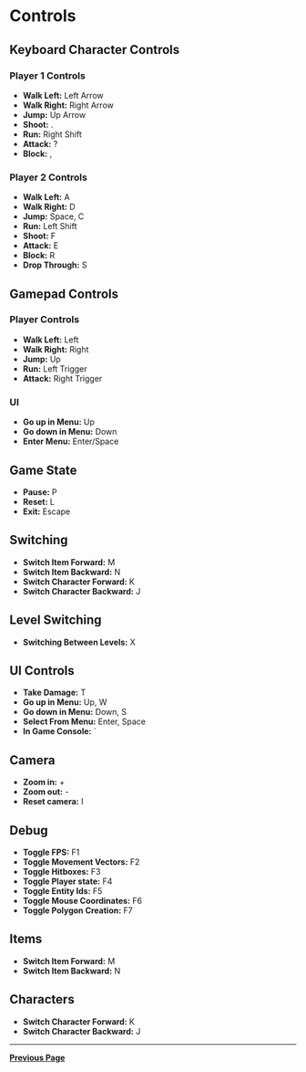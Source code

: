# Controls

## Keyboard Character Controls

### Player 1 Controls

- **Walk Left:** Left Arrow
- **Walk Right:** Right Arrow
- **Jump:** Up Arrow
- **Shoot:** .
- **Run:** Right Shift 
- **Attack:** ?
- **Block:** ,

### Player 2 Controls

- **Walk Left:** A
- **Walk Right:** D
- **Jump:** Space, C
- **Run:** Left Shift
- **Shoot:** F
- **Attack:** E
- **Block:** R 
- **Drop Through:** S

## Gamepad Controls

### Player Controls
- **Walk Left:** Left
- **Walk Right:** Right
- **Jump:** Up
- **Run:** Left Trigger
- **Attack:** Right Trigger


### UI
- **Go up in Menu:** Up
- **Go down in Menu:** Down
- **Enter Menu:** Enter/Space

## Game State

- **Pause:** P
- **Reset:** L
- **Exit:** Escape

## Switching

- **Switch Item Forward:** M
- **Switch Item Backward:** N
- **Switch Character Forward:** K
- **Switch Character Backward:** J

## Level Switching

- **Switching Between Levels:** X
  
## UI Controls
- **Take Damage:** T
- **Go up in Menu:** Up, W
- **Go down in Menu:** Down, S
- **Select From Menu:** Enter, Space
- **In Game Console:** `

 ## Camera
 - **Zoom in:** +
 - **Zoom out:** -
 - **Reset camera:** I
   
 ## Debug
 - **Toggle FPS:** F1
 - **Toggle Movement Vectors:** F2
 - **Toggle Hitboxes:** F3
 - **Toggle Player state:** F4
 - **Toggle Entity Ids:** F5
 - **Toggle Mouse Coordinates:** F6
 - **Toggle Polygon Creation:** F7
    
## Items
  - **Switch Item Forward:** M
  - **Switch Item Backward:** N

## Characters
  - **Switch Character Forward:** K
  - **Switch Character Backward:** J
 


---

[**Previous Page**](README.md)
